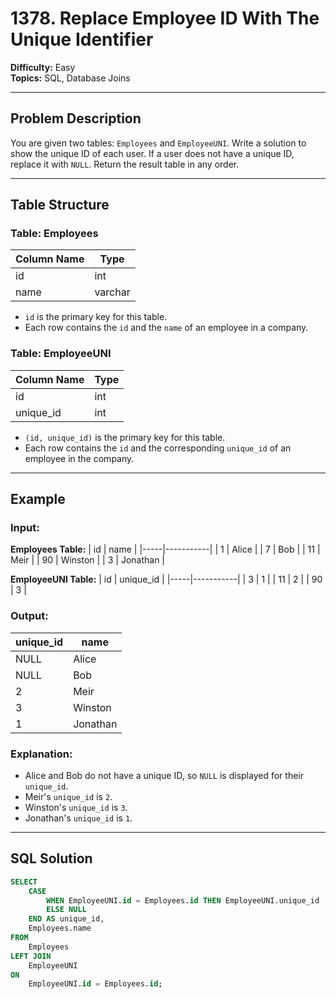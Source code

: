 # 1378. Replace Employee ID With The Unique Identifier

**Difficulty:** Easy  
**Topics:** SQL, Database Joins  

---

## Problem Description

You are given two tables: `Employees` and `EmployeeUNI`. Write a solution to show the unique ID of each user. If a user does not have a unique ID, replace it with `NULL`. Return the result table in any order.

---

## Table Structure

### Table: Employees
| Column Name | Type    |
|-------------|---------|
| id          | int     |
| name        | varchar |

- `id` is the primary key for this table.
- Each row contains the `id` and the `name` of an employee in a company.

### Table: EmployeeUNI
| Column Name | Type    |
|-------------|---------|
| id          | int     |
| unique_id   | int     |

- `(id, unique_id)` is the primary key for this table.
- Each row contains the `id` and the corresponding `unique_id` of an employee in the company.

---

## Example

### Input:

**Employees Table:**
| id  | name      |
|-----|-----------|
| 1   | Alice     |
| 7   | Bob       |
| 11  | Meir      |
| 90  | Winston   |
| 3   | Jonathan  |

**EmployeeUNI Table:**
| id  | unique_id |
|-----|-----------|
| 3   | 1         |
| 11  | 2         |
| 90  | 3         |

### Output:
| unique_id | name      |
|-----------|-----------|
| NULL      | Alice     |
| NULL      | Bob       |
| 2         | Meir      |
| 3         | Winston   |
| 1         | Jonathan  |

### Explanation:
- Alice and Bob do not have a unique ID, so `NULL` is displayed for their `unique_id`.
- Meir's `unique_id` is `2`.
- Winston's `unique_id` is `3`.
- Jonathan's `unique_id` is `1`.

---

## SQL Solution

```sql
SELECT 
    CASE 
        WHEN EmployeeUNI.id = Employees.id THEN EmployeeUNI.unique_id 
        ELSE NULL 
    END AS unique_id,
    Employees.name
FROM 
    Employees
LEFT JOIN 
    EmployeeUNI 
ON 
    EmployeeUNI.id = Employees.id;
